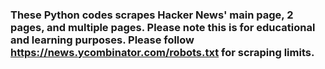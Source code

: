 ### These Python codes scrapes Hacker News' main page, 2 pages, and multiple pages. Please note this is for educational and learning purposes. Please follow https://news.ycombinator.com/robots.txt for scraping limits. 
